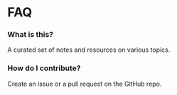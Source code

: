 # FAQ

### What is this?

A curated set of notes and resources on various topics.

### How do I contribute?

Create an issue or a pull request on the GitHub repo.
